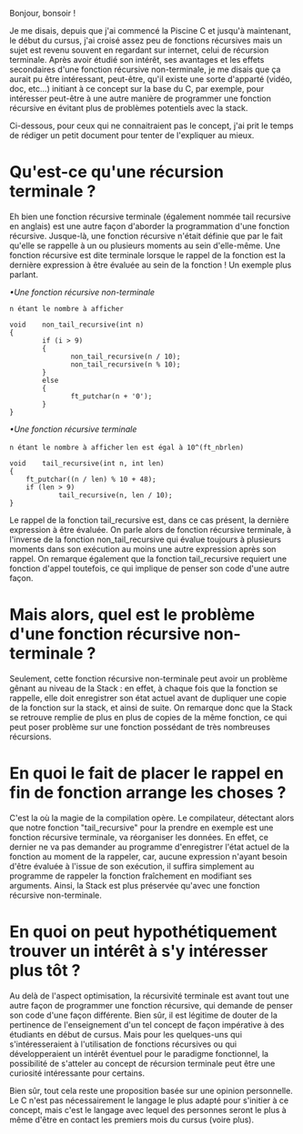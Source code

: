 Bonjour, bonsoir !

Je me disais, depuis que j'ai commencé la Piscine C et jusqu'à maintenant, le début du cursus, j'ai croisé assez
peu de fonctions récursives mais un sujet est revenu souvent en regardant sur internet, celui de récursion
terminale. Après avoir étudié son intérêt, ses avantages et les effets secondaires d'une fonction récursive
non-terminale, je me disais que ça aurait pu être intéressant, peut-être, qu'il existe une sorte d'apparté
(vidéo, doc, etc...) initiant à ce concept sur la base du C, par exemple, pour intéresser peut-être à une
autre manière de programmer une fonction récursive en évitant plus de problèmes potentiels avec la stack.

Ci-dessous, pour ceux qui ne connaitraient pas le concept, j'ai prit le temps de rédiger un petit document
pour tenter de l'expliquer au mieux.

# Qu'est-ce qu'une récursion terminale ?

Eh bien une fonction récursive terminale (également nommée tail recursive en anglais) est une autre façon
d'aborder la programmation d'une fonction récursive. Jusque-là, une fonction récursive n'était définie que
par le fait qu'elle se rappelle à un ou plusieurs moments au sein d'elle-même. Une fonction récursive est
dite terminale lorsque le rappel de la fonction est la dernière expression à être évaluée au sein de la
fonction ! Un exemple plus parlant.

*•Une fonction récursive non-terminale*

`n étant le nombre à afficher`

    void    non_tail_recursive(int n)
    {
    	    if (i > 9)
            {
                   non_tail_recursive(n / 10);
                   non_tail_recursive(n % 10);
            }
            else
            {
                   ft_putchar(n + '0');
            }
    }

*•Une fonction récursive terminale*

`n étant le nombre à afficher`
`len est égal à 10^(ft_nbrlen)`

    void    tail_recursive(int n, int len)
    {
	    ft_putchar((n / len) % 10 + 48);
	    if (len > 9)
	    	    tail_recursive(n, len / 10);
    }

Le rappel de la fonction tail_recursive est, dans ce cas présent, la dernière expression à être évaluée.
On parle alors de fonction récursive terminale, à l'inverse de la fonction non_tail_recursive qui évalue
toujours à plusieurs moments dans son exécution au moins une autre expression après son rappel. On remarque
également que la fonction tail_recursive requiert une fonction d'appel toutefois, ce qui implique de penser
son code d'une autre façon.

# Mais alors, quel est le problème d'une fonction récursive non-terminale ?

Seulement, cette fonction récursive non-terminale peut avoir un problème gênant au niveau de la Stack :
en effet, à chaque fois que la fonction se rappelle, elle doit enregistrer son état actuel avant de dupliquer
une copie de la fonction sur la stack, et ainsi de suite. On remarque donc que la Stack se retrouve remplie de
plus en plus de copies de la même fonction, ce qui peut poser problème sur une fonction possédant de très
nombreuses récursions.

# En quoi le fait de placer le rappel en fin de fonction arrange les choses ?

C'est la où la magie de la compilation opère. Le compilateur, détectant alors que notre fonction "tail_recursive"
pour la prendre en exemple est une fonction récursive terminale, va réorganiser les données.
En effet, ce dernier ne va pas demander au programme d'enregistrer l'état actuel de la fonction au moment de la
rappeler, car, aucune expression n'ayant besoin d'être évaluée à l'issue de son exécution, il suffira simplement
au programme de rappeler la fonction fraîchement en modifiant ses arguments. Ainsi, la Stack est plus préservée
qu'avec une fonction récursive non-terminale.

# En quoi on peut hypothétiquement trouver un intérêt à s'y intéresser plus tôt ?

Au delà de l'aspect optimisation, la récursivité terminale est avant tout une autre façon de programmer une
fonction récursive, qui demande de penser son code d'une façon différente. Bien sûr, il est légitime de douter 
de la pertinence de l'enseignement d'un tel concept de façon impérative à des étudiants en début de cursus.
Mais pour les quelques-uns qui s'intéresseraient à l'utilisation de fonctions récursives ou qui développeraient
un intérêt éventuel pour le paradigme fonctionnel, la possibilité de s'atteler au concept de récursion terminale
peut être une curiosité intéressante pour certains.

Bien sûr, tout cela reste une proposition basée sur une opinion personnelle. Le C n'est pas nécessairement le
langage le plus adapté pour s'initier à ce concept, mais c'est le langage avec lequel des personnes seront le
plus à même d'être en contact les premiers mois du cursus (voire plus).
